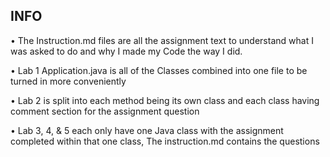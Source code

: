 ## INFO

•  The Instruction.md files are all the assignment text to understand what I was asked to do and why I made my Code the way I did.

•  Lab 1 Application.java is all of the Classes combined into one file to be turned in more conveniently

•  Lab 2 is split into each method being its own class and each class having comment section for the assignment question

•  Lab 3, 4, & 5 each only have one Java class with the assignment completed within that one class, The instruction.md contains the questions



